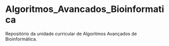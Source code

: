 # Algoritmos_Avancados_Bioinformatica
Repositório da unidade curricular de Algoritmos Avançados de Bioinformática.
